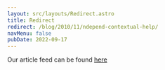 ```yaml
---
layout: src/layouts/Redirect.astro
title: Redirect
redirect: /blog/2010/11/ndepend-contextual-help/
navMenu: false
pubDate: 2022-09-17
---
```

<div>
Our article feed can be found <a href="/blog/2010/11/ndepend-contextual-help/">here</a>
</div>
